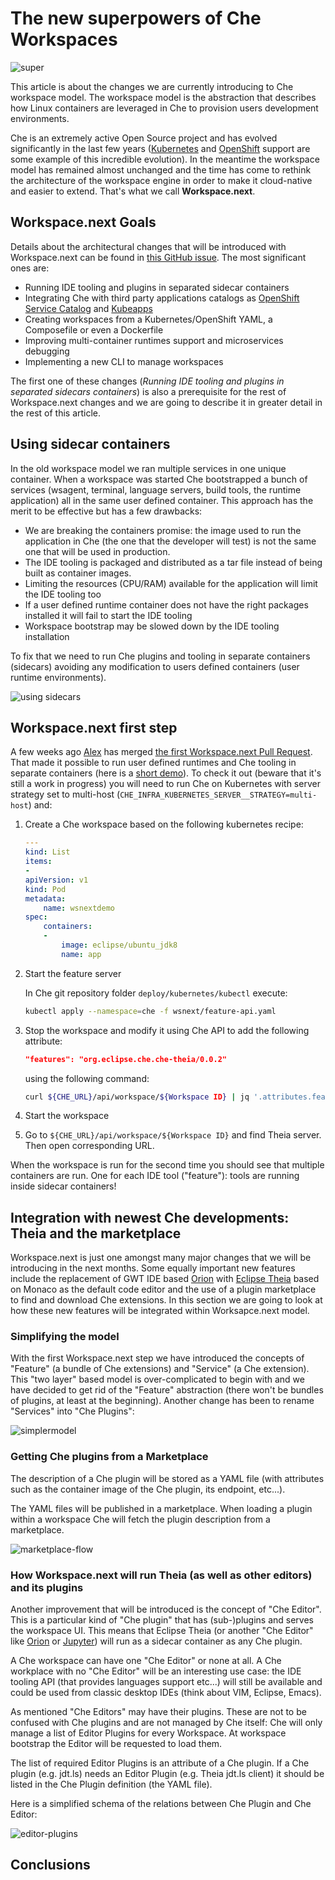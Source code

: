 # The new superpowers of Che Workspaces

![super](super.jpg)

This article is about the changes we are currently introducing to Che workspace model. The workspace model is the abstraction that describes how Linux containers are leveraged in Che to provision users development environments.

Che is an extremely active Open Source project and has evolved significantly in the last few years ([Kubernetes](https://www.eclipse.org/che/docs/kubernetes-multi-user.html) and [OpenShift](https://www.eclipse.org/che/docs/openshift-multi-user.html) support are some example of this incredible evolution). In the meantime the workspace model has remained almost unchanged and the time has come to rethink the architecture of the workspace engine in order to make it cloud-native and easier to extend. That's what we call **Workspace.next**.

## Workspace.next Goals

Details about the architectural changes that will be introduced with Workspace.next can be found in [this GitHub issue](https://github.com/eclipse/che/issues/8265). The most significant ones are:

- Running IDE tooling and plugins in separated sidecar containers
- Integrating Che with third party applications catalogs as [OpenShift Service Catalog](https://docs.openshift.org/latest/architecture/service_catalog/index.html) and [Kubeapps](https://kubeapps.com/)
- Creating workspaces from a Kubernetes/OpenShift YAML, a Composefile or even a Dockerfile
- Improving multi-container runtimes support and microservices debugging
- Implementing a new CLI to manage workspaces

The first one of these changes (*Running IDE tooling and plugins in separated sidecars containers*) is also a prerequisite for the rest of Workspace.next changes and we are going to describe it in greater detail in the rest of this article.

## Using sidecar containers

In the old workspace model we ran multiple services in one unique container. When a workspace was started Che bootstrapped a bunch of services (wsagent, terminal, language servers, build tools, the runtime application) all in the same user defined container. This approach has the merit to be effective but has a few drawbacks:

- We are breaking the containers promise: the image used to run the application in Che (the one that the developer will test) is not the same one that will be used in production.
- The IDE tooling is packaged and distributed as a tar file instead of being built as container images.
- Limiting the resources (CPU/RAM) available for the application will limit the IDE tooling too
- If a user defined runtime container does not have the right packages installed it will fail to start the IDE tooling
- Workspace bootstrap may be slowed down by the IDE tooling installation

To fix that we need to run Che plugins and tooling in separate containers (sidecars) avoiding any modification to users defined containers (user runtime environments).

![using sidecars](containers-right.png)

## Workspace.next first step

A few weeks ago [Alex](https://twitter.com/agaragatyi) has merged [the first Workspace.next Pull Request](https://github.com/eclipse/che/pull/9774). That made it possible to run user defined runtimes and Che tooling in separate containers (here is a [short demo](https://drive.google.com/file/d/1x8jKFdHKilwD8r123i-quKueUMs5tbBO/view?usp=sharing)). To check it out (beware that it's still a work in progress) you will need to run Che on Kubernetes with server strategy set to multi-host (`CHE_INFRA_KUBERNETES_SERVER__STRATEGY=multi-host`) and:

1. Create a Che workspace based on the following kubernetes recipe:

    ```yaml
    ---
    kind: List
    items:
    -
    apiVersion: v1
    kind: Pod
    metadata:
        name: wsnextdemo
    spec:
        containers:
        -
            image: eclipse/ubuntu_jdk8
            name: app
    ```

2. Start the feature server

    In Che git repository folder `deploy/kubernetes/kubectl` execute:

    ```bash
    kubectl apply --namespace=che -f wsnext/feature-api.yaml
    ```

3. Stop the workspace and modify it using Che API to add the following attribute:

    ```json
    "features": "org.eclipse.che.che-theia/0.0.2"
    ```
    using the following command:

    ```bash
    curl ${CHE_URL}/api/workspace/${Workspace ID} | jq '.attributes.features|=("org.eclipse.che.che-theia/0.0.2")'
    ```

4. Start the workspace

5. Go to `${CHE_URL}/api/workspace/${Workspace ID}` and find Theia server. Then open corresponding URL.

When the workspace is run for the second time you should see that multiple containers are run. One for each IDE tool ("feature"): tools are running inside sidecar containers!

## Integration with newest Che developments: Theia and the marketplace

Workspace.next is just one amongst many major changes that we will be introducing in the next months. Some equally important new features include the replacement of GWT IDE based [Orion](https://projects.eclipse.org/projects/ecd.orion) with [Eclipse Theia](https://projects.eclipse.org/projects/ecd.theia) based on Monaco as the default code editor and the use of a plugin marketplace to find and download Che extensions. In this section we are going to look at how these new features will be integrated within Worksapce.next model.

### Simplifying the model

With the first Workspace.next step we have introduced the concepts of "Feature" (a bundle of Che extensions) and "Service" (a Che extension). This "two layer" based model is over-complicated to begin with and we have decided to get rid of the "Feature" abstraction (there won't be bundles of plugins, at least at the beginning). Another change has been to rename "Services" into "Che Plugins":

![simplermodel](simplermodel.png)

### Getting Che plugins from a Marketplace

The description of a Che plugin will be stored as a YAML file (with attributes such as the container image of the Che plugin, its endpoint, etc...).

The YAML files will be published in a marketplace. When loading a plugin within a workspace Che will fetch the plugin description from a marketplace.

![marketplace-flow](marketplace.png)

### How Workspace.next will run Theia (as well as other editors) and its plugins

Another improvement that will be introduced is the concept of "Che Editor". This is a particular kind of "Che plugin" that has (sub-)plugins and serves the workspace UI. This means that Eclipse Theia (or another "Che Editor" like [Orion](https://projects.eclipse.org/projects/ecd.orion) or [Jupyter](http://jupyter.org/index.html)) will run as a sidecar container as any Che plugin.

A Che workspace can have one "Che Editor" or none at all. A Che workplace with no "Che Editor" will be an interesting use case: the IDE tooling API (that provides languages support etc...) will still be available and could be used from classic desktop IDEs (think about VIM, Eclipse, Emacs).

As mentioned "Che Editors" may have their plugins. These are not to be confused with Che plugins and are not managed by Che itself: Che will only manage a list of Editor Plugins for every Workspace. At workspace bootstrap the Editor will be requested to load them.

The list of required Editor Plugins is an attribute of a Che plugin. If a Che plugin (e.g. jdt.ls) needs an Editor Plugin (e.g. Theia jdt.ls client) it should be listed in the Che Plugin definition (the YAML file).

Here is a simplified schema of the relations between Che Plugin and Che Editor:

![editor-plugins](editor.png)

## Conclusions

